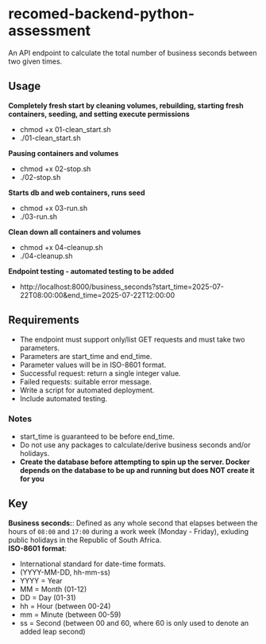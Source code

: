 # recomed-backend-python-assessment
An API endpoint to calculate the total number of business seconds between two given times.  

## Usage
**Completely fresh start by cleaning volumes, rebuilding, starting fresh containers, seeding, and setting execute permissions**
- chmod +x 01-clean_start.sh
- ./01-clean_start.sh

**Pausing containers and volumes**
- chmod +x 02-stop.sh
- ./02-stop.sh

**Starts db and web containers, runs seed**
- chmod +x 03-run.sh
- ./03-run.sh

**Clean down all containers and volumes**
- chmod +x 04-cleanup.sh
- ./04-cleanup.sh

**Endpoint testing - automated testing to be added**
- http://localhost:8000/business_seconds?start_time=2025-07-22T08:00:00&end_time=2025-07-22T12:00:00

## Requirements
- The endpoint must support only/list GET requests and must take two parameters.
- Parameters are start_time and end_time.
- Parameter values will be in ISO-8601 format.
- Successful request: return a single integer value.
- Failed requests: suitable error message.
- Write a script for automated deployment.
- Include automated testing.

### Notes
- start_time is guaranteed to be before end_time.
- Do not use any packages to calculate/derive business seconds and/or holidays.
- **Create the database before attempting to spin up the server. Docker depends on the database to be up and running but does NOT create it for you**

## Key
**Business seconds:**: Defined as any whole second that elapses between the hours of `08:00` and `17:00` during a work week (Monday - Friday), exluding public holidays in the Republic of South Africa.<br/>
**ISO-8601 format**:
- International standard for date-time formats.
- (YYYY-MM-DD, hh-mm-ss)
- YYYY = Year
- MM = Month (01-12)
- DD = Day (01-31)
- hh = Hour (between 00-24)
- mm = Minute (between 00-59)
- ss = Second (between 00 and 60, where 60 is only used to denote an added leap second)

